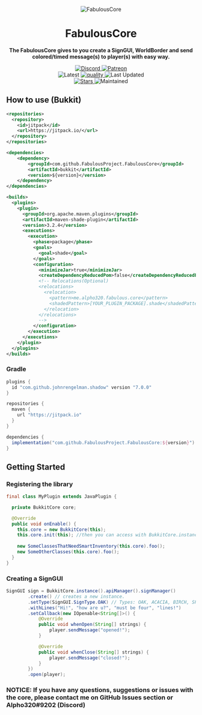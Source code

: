 
<p align="center">
<img alt="FabulousCore"
    src="https://cdn.discordapp.com/attachments/627487868343812106/854502480893050900/fabulouscore.png">
</p>

<h1 align="center">FabulousCore</h1>

<p align="center">
 <b>
      The FabulousCore gives to you create a SignGUI, WorldBorder and send colored/timed message(s) to player(s) with easy way.
</b>
</p>


<p align="center">
    <a href="https://discord.gg/aRn7E7Ws2n">
        <img alt="Discord" src="https://img.shields.io/discord/597922723762536510?color=7289DA&label=Discord&logo=discord&logoColor=7289DA">
    </a>
    <a href="https://www.patreon.com/join/alpho320">
        <img alt="Patreon" src="https://img.shields.io/badge/-Support_on_Patreon-F96854.svg?logo=patreon&style=flat&logoColor=white">
    </a> 
    <br>
    <img alt="Latest" src="https://jitpack.io/v/FabulousProject/FabulousCore.svg">
    <a href="https://app.codacy.com/gh/songoda/EpicSpawners/dashboard">
        <img alt="quality" src="https://img.shields.io/codacy/grade/1538be190da6406aa6a2bc711b2478a2">
    </a>
    <img alt="Last Updated" src="https://img.shields.io/github/last-commit/FabulousProject/FabulousCore">
    <br>
    <a href="https://bstats.org/plugin/bukkit/EpicSpawners/4181">
        <img alt="Stars" src="https://img.shields.io/github/stars/FabulousProject/FabulousCore">
    </a>
    <img alt="Maintained" src="https://img.shields.io/maintenance/yes/2021"> 
</p>

## How to use (Bukkit)
```xml
<repositories>
  <repository>
    <id>jitpack</id>
    <url>https://jitpack.io/</url>
  </repository>
</repositories>
```

```xml
<dependencies>
	<dependency>
	    <groupId>com.github.FabulousProject.FabulousCore</groupId>
	    <artifactId>bukkit</artifactId> 
	    <version>${version}</version>
	</dependency>
</dependencies>

<builds>
  <plugins>
    <plugin>
      <groupId>org.apache.maven.plugins</groupId>
      <artifactId>maven-shade-plugin</artifactId>
      <version>3.2.4</version>
      <executions>
        <execution>
          <phase>package</phase>
          <goals>
            <goal>shade</goal>
          </goals>
          <configuration>
            <minimizeJar>true</minimizeJar>
            <createDependencyReducedPom>false</createDependencyReducedPom>
            <!-- Relocations(Optional)
            <relocations>
              <relocation>
                <pattern>me.alpho320.fabulous.core</pattern>
                <shadedPattern>[YOUR_PLUGIN_PACKAGE].shade</shadedPattern>
              </relocation>
            </relocations>
            -->
          </configuration>
        </execution>
      </executions>
    </plugin>
  </plugins>
</builds>
```

### Gradle

```groovy
plugins {
  id "com.github.johnrengelman.shadow" version "7.0.0"
}
```

```groovy
repositories {
  maven {
    url "https://jitpack.io"
  }
}
```

```groovy
dependencies {
  implementation("com.github.FabulousProject.FabulousCore:${version}")
}
```

## Getting Started

### Registering the library

```java
final class MyPlugin extends JavaPlugin {

  private BukkitCore core;

  @Override
  public void onEnable() {
    this.core = new BukkitCore(this);
    this.core.init(this); //then you can access with BukkitCore.instance().foo();
    
    new SomeClassesThatNeedSmartInventory(this.core).foo();
    new SomeOtherClasses(this.core).foo();
  }
}
```

### Creating a SignGUI
```java
SignGUI sign = BukkitCore.instance().apiManager().signManager()
        .create() // creates a new instance.
        .setType(SignGUI.SignType.OAK) // Types: OAK, ACACIA, BIRCH, SPRUCE, CRIMSON, DARK_OAK, JUNGLE.
        .withLines("Hi!", "how are u?", "must be four", "lines!")
        .setCallback(new IOpenable<String[]>() {
            @Override
            public void whenOpen(String[] strings) {
                player.sendMessage("opened!");
            }

            @Override
            public void whenClose(String[] strings) {
                player.sendMessage("closed!");
            }
        })
        .open(player);
```

### <b>NOTICE: If you have any questions, suggestions or issues with the core, please contact me on GitHub Issues section or Alpho320#9202 (Discord)</b>

